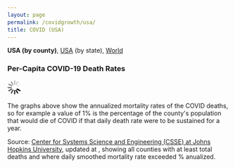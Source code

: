 ```yaml
---
layout: page
permalink: /covidgrowth/usa/
title: COVID (USA)
---
```


<link rel="stylesheet" href="/covidgrowth/graph.css">
<script src="https://cdn.jsdelivr.net/npm/moment@2.24.0" defer></script>
<script src="https://cdn.jsdelivr.net/npm/chart.js@2.8.0" defer></script>
<script src="/covidgrowth/data_us.js" defer></script>
<script src="/covidgrowth/usa.js" defer></script>


**USA (by county)**, [USA](/covidgrowth/state)  (by state), [World](/covidgrowth/world) 

### Per-Capita COVID-19 Death Rates

<section>
  <img id="spinnerElement" src="/img/spinner32.gif">
</section>

The graphs above show the annualized mortality rates of the COVID deaths, so for example a value of 1% is the percentage of the county's population that would die of COVID if that daily death rate were to be sustained for a year.


Source: [Center for Systems Science and Engineering (CSSE) at Johns Hopkins University][1],
updated at <span id="updateTimeElement"></span>, showing all counties with at least <span id="minTotalDeathsElement"></span> total deaths and where daily smoothed mortality rate exceeded <span id="minMortalityRateElement"></span>% anualized.

[1]: https://github.com/CSSEGISandData/COVID-19
